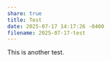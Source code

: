 ```yaml
---
share: true
title: Test
date: 2025-07-17 14:17:26 -0400
filename: 2025-07-17-test
---
```

This is another test.